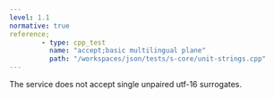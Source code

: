 ```yaml
---
level: 1.1
normative: true
reference;
        - type: cpp_test
          name: "accept;basic multilingual plane"
          path: "/workspaces/json/tests/s-core/unit-strings.cpp"
---
```


The service does not accept single unpaired utf-16 surrogates.